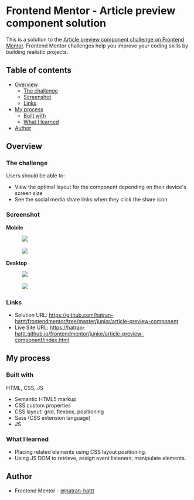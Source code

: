 # Frontend Mentor - Article preview component solution

This is a solution to the [Article preview component challenge on Frontend Mentor](https://www.frontendmentor.io/challenges/article-preview-component-dYBN_pYFT). Frontend Mentor challenges help you improve your coding skills by building realistic projects.

## Table of contents

- [Overview](#overview)
  - [The challenge](#the-challenge)
  - [Screenshot](#screenshot)
  - [Links](#links)
- [My process](#my-process)
  - [Built with](#built-with)
  - [What I learned](#what-i-learned)
- [Author](#author)

## Overview

### The challenge

Users should be able to:

- View the optimal layout for the component depending on their device's screen size
- See the social media share links when they click the share icon

### Screenshot

**Mobile**

&nbsp;&nbsp;&nbsp;&nbsp;&nbsp;&nbsp;&nbsp;&nbsp;&nbsp;&nbsp;
![](./screenshot-mobile.png)

&nbsp;&nbsp;&nbsp;&nbsp;&nbsp;&nbsp;&nbsp;&nbsp;&nbsp;&nbsp;
![](./screenshot-mobile-click.png)

**Desktop**

&nbsp;&nbsp;&nbsp;&nbsp;&nbsp;&nbsp;&nbsp;&nbsp;&nbsp;&nbsp;
![](./screenshot-desktop.png)

&nbsp;&nbsp;&nbsp;&nbsp;&nbsp;&nbsp;&nbsp;&nbsp;&nbsp;&nbsp;
![](./screenshot-desktop-click.png)

### Links

- Solution URL: https://github.com/hatran-hattt/frontendmentor/tree/master/junior/article-preview-component
- Live Site URL: https://hatran-hattt.github.io/frontendmentor/junior/article-preview-component/index.html

## My process

### Built with

HTML, CSS, JS

- Semantic HTML5 markup
- CSS custom properties
- CSS layout: grid, flexbox, positioning
- Sass (CSS extension language)
- JS

### What I learned

- Placing related elements using CSS layout positioning.
- Using JS DOM to retrieve, assign event listeners, manipulate elements.

## Author

- Frontend Mentor - [@hatran-hattt](https://www.frontendmentor.io/profile/hatran-hattt)
